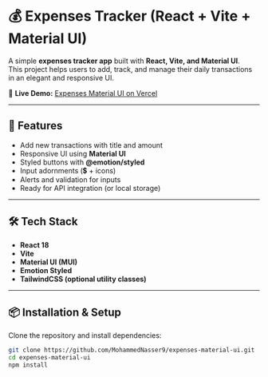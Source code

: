 # 💰 Expenses Tracker (React + Vite + Material UI)

A simple **expenses tracker app** built with **React, Vite, and Material UI**.  
This project helps users to add, track, and manage their daily transactions in an elegant and responsive UI.

🔗 **Live Demo:** [Expenses Material UI on Vercel](https://expenses-material-ui.vercel.app/)

---

## 🚀 Features
- Add new transactions with title and amount
- Responsive UI using **Material UI**
- Styled buttons with **@emotion/styled**
- Input adornments (💲 + icons)
- Alerts and validation for inputs
- Ready for API integration (or local storage)

---

## 🛠️ Tech Stack
- **React 18**
- **Vite**
- **Material UI (MUI)**
- **Emotion Styled**
- **TailwindCSS (optional utility classes)**

---

## 📦 Installation & Setup
Clone the repository and install dependencies:

```bash
git clone https://github.com/MohammedNasser9/expenses-material-ui.git
cd expenses-material-ui
npm install
